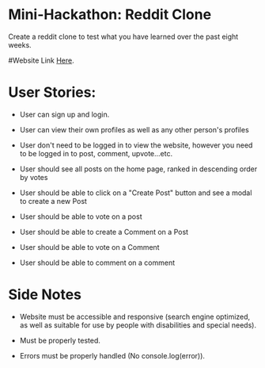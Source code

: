 # Mini-Hackathon: Reddit Clone
Create a reddit clone to test what you have learned over the past eight weeks.

#Website Link [Here](https://www.reddit.com/).

# User Stories:
* User can sign up and login.

* User can view their own profiles as well as any other person's profiles

* User don't need to be logged in to view the website, however you need to be logged in to post, comment, upvote...etc.

* User should see all posts on the home page, ranked in descending order by votes

* User should be able to click on a "Create Post" button and see a modal to create a new Post

* User should be able to vote on a post

* User should be able to create a Comment on a Post

* User should be able to vote on a Comment

* User should be able to comment on a comment

# Side Notes

* Website must be accessible and responsive (search engine optimized, as well as suitable for use by people with disabilities and special needs).

* Must be properly tested.

* Errors must be properly handled (No console.log(error)).
